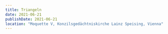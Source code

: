 ```yaml
---
title: Triangeln
date: 2021-06-21
publishDate: 2021-06-21
location: "Moquette V, Konzilsgedächtniskirche Lainz Speising, Vienna"
---
```

